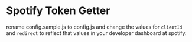 # Spotify Token Getter

rename config.sample.js to config.js and change the values for `clientId` and `redirect` to reflect that values in your developer dashboard at spotify.